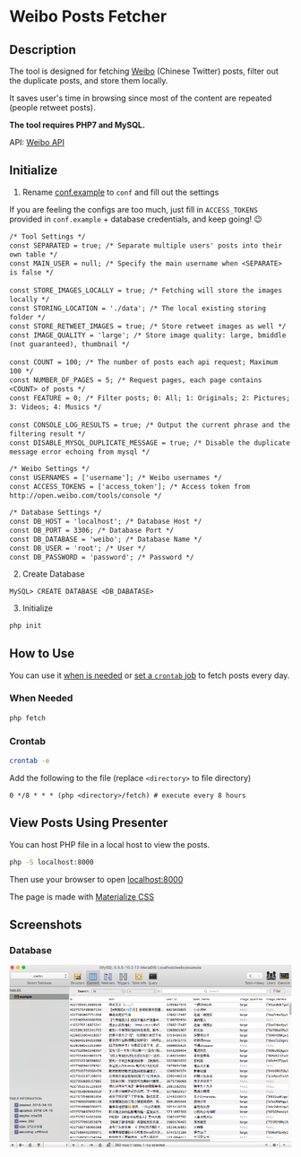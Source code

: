 # Weibo Posts Fetcher

## Description

The tool is designed for fetching [Weibo](https://weibo.com) (Chinese Twitter) posts, 
filter out the duplicate posts, 
and store them locally.
 
It saves user's time in browsing since most of the content are repeated (people retweet posts).

**The tool requires PHP7 and MySQL.**

API: [Weibo API](http://open.weibo.com/wiki/API)

## Initialize

1. Rename [conf.example](config/conf.example) to `conf` and fill out the settings

If you are feeling the configs are too much, just fill in `ACCESS_TOKENS` provided in `conf.example` + database credentials, and keep going! 😉

```
/* Tool Settings */
const SEPARATED = true; /* Separate multiple users' posts into their own table */
const MAIN_USER = null; /* Specify the main username when <SEPARATE> is false */

const STORE_IMAGES_LOCALLY = true; /* Fetching will store the images locally */
const STORING_LOCATION = './data'; /* The local existing storing folder */
const STORE_RETWEET_IMAGES = true; /* Store retweet images as well */
const IMAGE_QUALITY = 'large'; /* Store image quality: large, bmiddle (not guaranteed), thumbnail */

const COUNT = 100; /* The number of posts each api request; Maximum 100 */
const NUMBER_OF_PAGES = 5; /* Request pages, each page contains <COUNT> of posts */
const FEATURE = 0; /* Filter posts; 0: All; 1: Originals; 2: Pictures; 3: Videos; 4: Musics */

const CONSOLE_LOG_RESULTS = true; /* Output the current phrase and the filtering result */
const DISABLE_MYSQL_DUPLICATE_MESSAGE = true; /* Disable the duplicate message error echoing from mysql */
```

```
/* Weibo Settings */
const USERNAMES = ['username']; /* Weibo usernames */
const ACCESS_TOKENS = ['access_token']; /* Access token from http://open.weibo.com/tools/console */
```

```
/* Database Settings */
const DB_HOST = 'localhost'; /* Database Host */
const DB_PORT = 3306; /* Database Port */
const DB_DATABASE = 'weibo'; /* Database Name */
const DB_USER = 'root'; /* User */
const DB_PASSWORD = 'password'; /* Password */
```

2. Create Database

```
MySQL> CREATE DATABASE <DB_DABATASE>
```

3. Initialize

```bash
php init
```

## How to Use

You can use it [when is needed](#when-needed) or [set a `crontab` job](#crontab) to fetch posts every day.

### When Needed

```bash
php fetch
```

### Crontab

```bash
crontab -e
```

Add the following to the file (replace `<directory>` to file directory)

```
0 */8 * * * (php <directory>/fetch) # execute every 8 hours
```

## View Posts Using Presenter

You can host PHP file in a local host to view the posts.

```bash
php -S localhost:8000
```

Then use your browser to open [localhost:8000](http://localhost:8000/)

The page is made with [Materialize CSS](http://materializecss.com/about.html)

## Screenshots

### Database

![Database](docs/screenshots/database.png)
